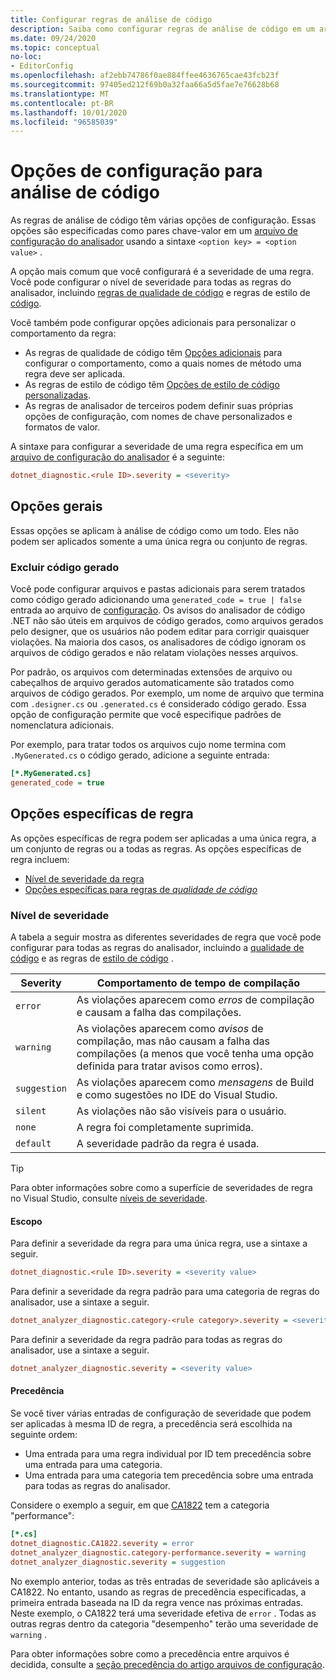 ```yaml
---
title: Configurar regras de análise de código
description: Saiba como configurar regras de análise de código em um arquivo de configuração do Analyzer.
ms.date: 09/24/2020
ms.topic: conceptual
no-loc:
- EditorConfig
ms.openlocfilehash: af2ebb74786f0ae884ffee4636765cae43fcb23f
ms.sourcegitcommit: 97405ed212f69b0a32faa66a5d5fae7e76628b68
ms.translationtype: MT
ms.contentlocale: pt-BR
ms.lasthandoff: 10/01/2020
ms.locfileid: "96585039"
---
```

# <a name="configuration-options-for-code-analysis"></a>Opções de configuração para análise de código

As regras de análise de código têm várias opções de configuração. Essas opções são especificadas como pares chave-valor em um [arquivo de configuração do analisador](configuration-files.md) usando a sintaxe `<option key> = <option value>` .

A opção mais comum que você configurará é a severidade de uma regra. Você pode configurar o nível de severidade para todas as regras do analisador, incluindo [regras de qualidade de código](quality-rules/index.md) e regras de estilo de [código](style-rules/index.md).

Você também pode configurar opções adicionais para personalizar o comportamento da regra:

- As regras de qualidade de código têm [Opções adicionais](code-quality-rule-options.md) para configurar o comportamento, como a quais nomes de método uma regra deve ser aplicada.
- As regras de estilo de código têm [Opções de estilo de código personalizadas](code-style-rule-options.md).
- As regras de analisador de terceiros podem definir suas próprias opções de configuração, com nomes de chave personalizados e formatos de valor.

A sintaxe para configurar a severidade de uma regra específica em um [arquivo de configuração do analisador](configuration-files.md) é a seguinte:

```ini
dotnet_diagnostic.<rule ID>.severity = <severity>
```

## <a name="general-options"></a>Opções gerais

Essas opções se aplicam à análise de código como um todo. Eles não podem ser aplicados somente a uma única regra ou conjunto de regras.

### <a name="exclude-generated-code"></a>Excluir código gerado

Você pode configurar arquivos e pastas adicionais para serem tratados como código gerado adicionando uma `generated_code = true | false` entrada ao arquivo de [configuração](configuration-files.md). Os avisos do analisador de código .NET não são úteis em arquivos de código gerados, como arquivos gerados pelo designer, que os usuários não podem editar para corrigir quaisquer violações. Na maioria dos casos, os analisadores de código ignoram os arquivos de código gerados e não relatam violações nesses arquivos.

Por padrão, os arquivos com determinadas extensões de arquivo ou cabeçalhos de arquivo gerados automaticamente são tratados como arquivos de código gerados. Por exemplo, um nome de arquivo que termina com `.designer.cs` ou `.generated.cs` é considerado código gerado. Essa opção de configuração permite que você especifique padrões de nomenclatura adicionais.

Por exemplo, para tratar todos os arquivos cujo nome termina com `.MyGenerated.cs` o código gerado, adicione a seguinte entrada:

```ini
[*.MyGenerated.cs]
generated_code = true
```

## <a name="rule-specific-options"></a>Opções específicas de regra

As opções específicas de regra podem ser aplicadas a uma única regra, a um conjunto de regras ou a todas as regras. As opções específicas de regra incluem:

- [Nível de severidade da regra](#severity-level)
- [Opções específicas para regras de *qualidade de código*](code-quality-rule-options.md)

### <a name="severity-level"></a>Nível de severidade

A tabela a seguir mostra as diferentes severidades de regra que você pode configurar para todas as regras do analisador, incluindo a [qualidade de código](quality-rules/index.md) e as regras de [estilo de código](style-rules/index.md) .

| Severity | Comportamento de tempo de compilação |
|-|-|
| `error` | As violações aparecem como *erros* de compilação e causam a falha das compilações.|
| `warning` | As violações aparecem como *avisos* de compilação, mas não causam a falha das compilações (a menos que você tenha uma opção definida para tratar avisos como erros). |
| `suggestion` | As violações aparecem como *mensagens* de Build e como sugestões no IDE do Visual Studio. |
| `silent` | As violações não são visíveis para o usuário. |
| `none` | A regra foi completamente suprimida. |
| `default` | A severidade padrão da regra é usada. |

> [!TIP]
> Para obter informações sobre como a superfície de severidades de regra no Visual Studio, consulte [níveis de severidade](/visualstudio/ide/editorconfig-language-conventions#severity-levels).

#### <a name="scope"></a>Escopo

Para definir a severidade da regra para uma única regra, use a sintaxe a seguir.

```ini
dotnet_diagnostic.<rule ID>.severity = <severity value>
```

Para definir a severidade da regra padrão para uma categoria de regras do analisador, use a sintaxe a seguir.

```ini
dotnet_analyzer_diagnostic.category-<rule category>.severity = <severity value>
```

Para definir a severidade da regra padrão para todas as regras do analisador, use a sintaxe a seguir.

```ini
dotnet_analyzer_diagnostic.severity = <severity value>
```

#### <a name="precedence"></a>Precedência

Se você tiver várias entradas de configuração de severidade que podem ser aplicadas à mesma ID de regra, a precedência será escolhida na seguinte ordem:

- Uma entrada para uma regra individual por ID tem precedência sobre uma entrada para uma categoria.
- Uma entrada para uma categoria tem precedência sobre uma entrada para todas as regras do analisador.

Considere o exemplo a seguir, em que [CA1822](/visualstudio/code-quality/ca1822) tem a categoria "performance":

```ini
[*.cs]
dotnet_diagnostic.CA1822.severity = error
dotnet_analyzer_diagnostic.category-performance.severity = warning
dotnet_analyzer_diagnostic.severity = suggestion
```

No exemplo anterior, todas as três entradas de severidade são aplicáveis a CA1822. No entanto, usando as regras de precedência especificadas, a primeira entrada baseada na ID da regra vence nas próximas entradas. Neste exemplo, o CA1822 terá uma severidade efetiva de `error` . Todas as outras regras dentro da categoria "desempenho" terão uma severidade de `warning` .

Para obter informações sobre como a precedência entre arquivos é decidida, consulte a [seção precedência do artigo arquivos de configuração](configuration-files.md#precedence).
